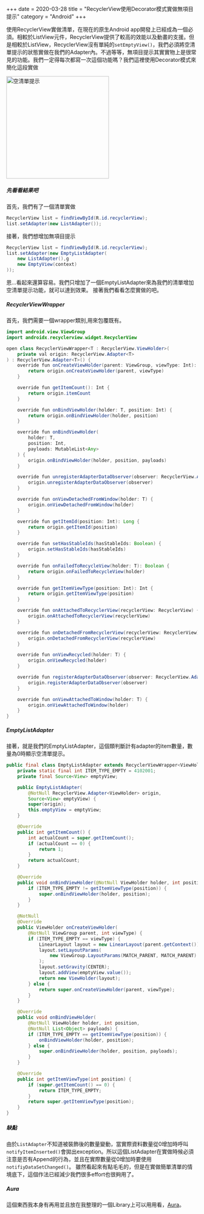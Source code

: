 +++
date = 2020-03-28
title = "RecyclerView使用Decorator模式實做無項目提示" 
category = "Android"
+++

使用RecyclerView實做清單，在現在的原生Android app開發上已經成為一個必須。相較於ListView元件，RecyclerView提供了較高的效能以及動畫的支援。但是相較於ListView，RecyclerView沒有單純的`setEmptyView()`，我們必須將空清單提示的狀態實做在我們的Adapter內。不過等等，無項目提示其實實物上是很常見的功能。我們一定得每次都寫一次這個功能嗎？我們這裡使用Decorator模式來簡化這段實做

<p>
<img src="/empty_list.png" width="270" alt="空清單提示"/>
</p>

##### 先看看結果吧

首先，我們有了一個清單實做
```Java
RecyclerView list = findViewById(R.id.recyclerView);
list.setAdapter(new ListAdapter());
```

接著，我們想增加無項目提示
```Java
RecyclerView list = findViewById(R.id.recyclerView);
list.setAdapter(new EmptyListAdapter(
	new ListAdapter(),g
	new EmptyView(context)
));
```
恩...看起來還算容易。我們只增加了一個EmptyListAdapter來為我們的清單增加空清單提示功能，就可以達到效果。
接著我們看看怎麼實做的吧。


##### RecyclerViewWrapper
首先，我們需要一個wrapper類別,用來包覆既有。
```Java
import android.view.ViewGroup
import androidx.recyclerview.widget.RecyclerView

open class RecyclerViewWrapper<T : RecyclerView.ViewHolder>(
    private val origin: RecyclerView.Adapter<T>
) : RecyclerView.Adapter<T>() {
    override fun onCreateViewHolder(parent: ViewGroup, viewType: Int): T {
        return origin.onCreateViewHolder(parent, viewType)
    }

    override fun getItemCount(): Int {
        return origin.itemCount
    }

    override fun onBindViewHolder(holder: T, position: Int) {
        return origin.onBindViewHolder(holder, position)
    }

    override fun onBindViewHolder(
        holder: T,
        position: Int,
        payloads: MutableList<Any>
    ) {
        origin.onBindViewHolder(holder, position, payloads)
    }

    override fun unregisterAdapterDataObserver(observer: RecyclerView.AdapterDataObserver) {
        origin.unregisterAdapterDataObserver(observer)
    }

    override fun onViewDetachedFromWindow(holder: T) { 
		origin.onViewDetachedFromWindow(holder)
    }

    override fun getItemId(position: Int): Long {
        return origin.getItemId(position)
    }

    override fun setHasStableIds(hasStableIds: Boolean) {
        origin.setHasStableIds(hasStableIds)
    }

    override fun onFailedToRecycleView(holder: T): Boolean {
        return origin.onFailedToRecycleView(holder)
    }

    override fun getItemViewType(position: Int): Int {
        return origin.getItemViewType(position)
    }

    override fun onAttachedToRecyclerView(recyclerView: RecyclerView) {
        origin.onAttachedToRecyclerView(recyclerView)
    }

    override fun onDetachedFromRecyclerView(recyclerView: RecyclerView) {
        origin.onDetachedFromRecyclerView(recyclerView)
    }

    override fun onViewRecycled(holder: T) {
        origin.onViewRecycled(holder)
    }

    override fun registerAdapterDataObserver(observer: RecyclerView.AdapterDataObserver) {
        origin.registerAdapterDataObserver(observer)
    }

    override fun onViewAttachedToWindow(holder: T) {
        origin.onViewAttachedToWindow(holder)
    }
}
```
##### EmptyListAdapter
接著，就是我們的EmptyListAdapter，這個類判斷計有adapter的item數量，數量為0時顯示空清單提示。

```Java
public final class EmptyListAdapter extends RecyclerViewWrapper<ViewHolder> {
    private static final int ITEM_TYPE_EMPTY = 4102001;
    private final Source<View> emptyView;

    public EmptyListAdapter(
        @NotNull RecyclerView.Adapter<ViewHolder> origin,
        Source<View> emptyView) {
        super(origin);
        this.emptyView = emptyView;
    }

    @Override
    public int getItemCount() {
        int actualCount = super.getItemCount();
        if (actualCount == 0) {
            return 1;
        }
        return actualCount;
    }

    @Override
    public void onBindViewHolder(@NotNull ViewHolder holder, int position) {
        if (ITEM_TYPE_EMPTY != getItemViewType(position)) {
            super.onBindViewHolder(holder, position);
        }
    }

    @NotNull
    @Override
    public ViewHolder onCreateViewHolder(
        @NotNull ViewGroup parent, int viewType) {
        if (ITEM_TYPE_EMPTY == viewType) {
            LinearLayout layout = new LinearLayout(parent.getContext());
            layout.setLayoutParams(
                new ViewGroup.LayoutParams(MATCH_PARENT, MATCH_PARENT)
            );
            layout.setGravity(CENTER);
            layout.addView(emptyView.value());
            return new ViewHolder(layout);
        } else {
            return super.onCreateViewHolder(parent, viewType);
        }
    }

    @Override
    public void onBindViewHolder(
        @NotNull ViewHolder holder, int position,
        @NotNull List<Object> payloads) {
        if (ITEM_TYPE_EMPTY == getItemViewType(position)) {
            onBindViewHolder(holder, position);
        } else {
            super.onBindViewHolder(holder, position, payloads);
        }
    }

    @Override
    public int getItemViewType(int position) {
        if (super.getItemCount() == 0) {
            return ITEM_TYPE_EMPTY;
        }
        return super.getItemViewType(position);
    }
}
```

##### 缺點
由於`ListAdapter`不知道被裝飾後的數量變動，當實際資料數量從0增加時呼叫`notifyItemInserted()`會拋出exception。所以這個ListAdapter在實做時候必須注意是否有Append的行為，並且在實際數量從0增加時要使用`notifiyDataSetChanged()`。
雖然看起來有點毛毛的，但是在實做簡單清單的情境底下，這個作法已經減少我們很多effort也很夠用了。

##### Aura
這個東西我本身有再用並且放在我整理的一個Library上可以用用看，[Aura][1]。


[1]: https://github.com/LarryHsiao/Aura

